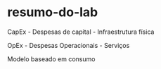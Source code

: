 # resumo-do-lab

CapEx - Despesas de capital - Infraestrutura física

OpEx - Despesas Operacionais - Serviços

Modelo baseado em consumo

